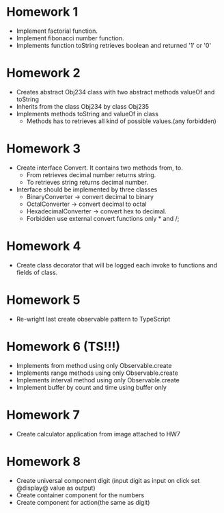 # Homework 1
- Implement factorial function.
- Implement fibonacci number function.
- Implements function toString retrieves boolean and returned '1' or '0'

# Homework 2
- Creates abstract Obj234 class with two abstract methods valueOf and toString
- Inherits from the class Obj234 by class Obj235
- Implements methods toString and valueOf in class
    - Methods has to retrieves all kind of possible values.(any forbidden)

# Homework 3
- Create interface Convert. It contains two methods from, to.
    - From retrieves decimal number returns string.
    - To retrieves string returns decimal number.
- Interface should be implemented by three classes
    - BinaryConverter -> convert decimal to binary
    - OctalConverter -> convert decimal to octal
    - HexadecimalConverter -> convert hex to decimal.
    - Forbidden use external convert functions only * and /;
# Homework 4
- Create class decorator that will be logged each invoke to functions and fields of class.

# Homework 5
- Re-wright last create observable pattern to TypeScript 

# Homework 6 (TS!!!)
- Implements from method using only Observable.create
- Implements range methods using only Observable.create
- Implements interval method using only Observable.create
- Implement buffer by count and time using buffer only

# Homework 7
- Create calculator application from image attached to HW7

# Homework 8
- Create universal component digit (input digit as input on click set @display@ value as output)
- Create container component for the numbers
- Create component for action(the same as digit)